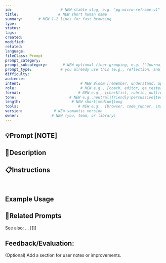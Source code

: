 ```yaml
---
id:                      # NEW stable slug, e.g. "pg-micro-reframe-v1"
title:                  # NEW short human name
summary:       # NEW 1–2 lines for fast browsing
type:
status:
tags:
created:
modified:
related:
language: 
fileClass: Prompt
prompt_category:
prompt_subcategory:       # NEW optional finer grouping, e.g. ["Journaling","CBT"]
prompt_type:             # you already use this (e.g., reflection, analysis, planning)
difficulty:
audience: 
intent:                           # NEW Bloom [remember, understand, apply, analyze, evaluate, create]
role:                             # NEW e.g., [coach, editor, qa_tester]
format:                          # NEW e.g., [checklist, rubric, outline, table, email, code, json]
tone:                        # NEW e.g.,neutral|friendly|persuasive|technical
length:                       # NEW short|medium|long
tools:                           # NEW e.g., [browser, code_runner, image_gen
version:              # NEW semantic version
owner:               # NEW (you, team, or library)
---
```


## 💡Prompt [NOTE]

## 📝Description 

## 📋Instructions 
```ENG

```

```CZ

```
## Example Usage 
## 🔗Related Prompts 
See also: ...
[[]]

## **Feedback/Evaluation**: 
(Optional) Add a section for user notes or improvements.